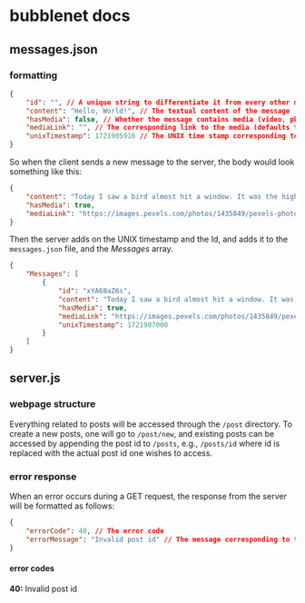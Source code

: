 # bubblenet docs

## messages.json
### formatting

```json
{
	"id": "", // A unique string to differentiate it from every other message
	"content": "Hello, World!", // The textual content of the message
	"hasMedia": false, // Whether the message contains media (video, photo, etc) or not
	"mediaLink": "", // The corresponding link to the media (defaults to an empty string if hasMedia is false)
	"unixTimestamp": 1721905916 // The UNIX time stamp corresponding to when the message was received by the server (in the server's local time)
}
```  
  
So when the client sends a new message to the server, the body would look something like this:
```json
{
	"content": "Today I saw a bird almost hit a window. It was the highlight of my day. I wonder what that says about me?",
	"hasMedia": true,
	"mediaLink": "https://images.pexels.com/photos/1435849/pexels-photo-1435849.jpeg?cs=srgb&dl=pexels-enginakyurt-1435849.jpg&fm=jpg"
}
```  
  
Then the server adds on the UNIX timestamp and the Id, and adds it to the ``messages.json`` file, and the *Messages* array.  
```json
{
	"Messages": [
		{
			"id": "xYA68aZ6s",
			"content": "Today I saw a bird almost hit a window. It was the highlight of my day. I wonder what that says about me?",
			"hasMedia": true,
			"mediaLink": "https://images.pexels.com/photos/1435849/pexels-photo-1435849.jpeg?cs=srgb&dl=pexels-enginakyurt-1435849.jpg&fm=jpg",
			"unixTimestamp": 1721907000
		}
	]
}
```

## server.js
### webpage structure

Everything related to posts will be accessed through the ``/post`` directory. To create a new posts, one will go to ``/post/new``, and existing posts can be accessed by appending the post id to ``/posts``, e.g., ``/posts/id`` where id is replaced with the actual post id one wishes to access.

### error response

When an error occurs during a GET request, the response from the server will be formatted as follows:
```json
{
	"errorCode": 40, // The error code
	"errorMessage": "Invalid post id" // The message corresponding to the code
}
```  
#### error codes
**40:** Invalid post id